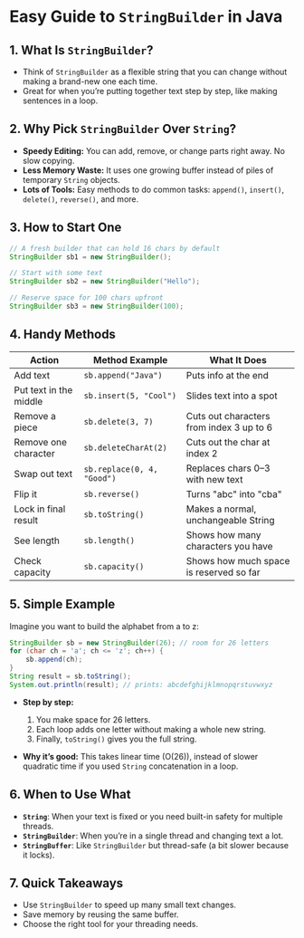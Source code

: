 # Easy Guide to `StringBuilder` in Java

## 1. What Is `StringBuilder`?

- Think of `StringBuilder` as a flexible string that you can change without making a brand-new one each time.
- Great for when you’re putting together text step by step, like making sentences in a loop.

## 2. Why Pick `StringBuilder` Over `String`?

- **Speedy Editing:** You can add, remove, or change parts right away. No slow copying.
- **Less Memory Waste:** It uses one growing buffer instead of piles of temporary `String` objects.
- **Lots of Tools:** Easy methods to do common tasks: `append()`, `insert()`, `delete()`, `reverse()`, and more.

## 3. How to Start One

```java
// A fresh builder that can hold 16 chars by default
StringBuilder sb1 = new StringBuilder();

// Start with some text
StringBuilder sb2 = new StringBuilder("Hello");

// Reserve space for 100 chars upfront
StringBuilder sb3 = new StringBuilder(100);
```

## 4. Handy Methods

| Action                 | Method Example             | What It Does                             |
| ---------------------- | -------------------------- | ---------------------------------------- |
| Add text               | `sb.append("Java")`        | Puts info at the end                     |
| Put text in the middle | `sb.insert(5, "Cool")`     | Slides text into a spot                  |
| Remove a piece         | `sb.delete(3, 7)`          | Cuts out characters from index 3 up to 6 |
| Remove one character   | `sb.deleteCharAt(2)`       | Cuts out the char at index 2             |
| Swap out text          | `sb.replace(0, 4, "Good")` | Replaces chars 0–3 with new text         |
| Flip it                | `sb.reverse()`             | Turns "abc" into "cba"                   |
| Lock in final result   | `sb.toString()`            | Makes a normal, unchangeable String      |
| See length             | `sb.length()`              | Shows how many characters you have       |
| Check capacity         | `sb.capacity()`            | Shows how much space is reserved so far  |

## 5. Simple Example

Imagine you want to build the alphabet from a to z:

```java
StringBuilder sb = new StringBuilder(26); // room for 26 letters
for (char ch = 'a'; ch <= 'z'; ch++) {
    sb.append(ch);
}
String result = sb.toString();
System.out.println(result); // prints: abcdefghijklmnopqrstuvwxyz
```

- **Step by step:**

  1. You make space for 26 letters.
  2. Each loop adds one letter without making a whole new string.
  3. Finally, `toString()` gives you the full string.

- **Why it’s good:** This takes linear time (O(26)), instead of slower quadratic time if you used `String` concatenation in a loop.

## 6. When to Use What

- **`String`**: When your text is fixed or you need built-in safety for multiple threads.
- **`StringBuilder`**: When you’re in a single thread and changing text a lot.
- **`StringBuffer`**: Like `StringBuilder` but thread-safe (a bit slower because it locks).

## 7. Quick Takeaways

- Use `StringBuilder` to speed up many small text changes.
- Save memory by reusing the same buffer.
- Choose the right tool for your threading needs.
